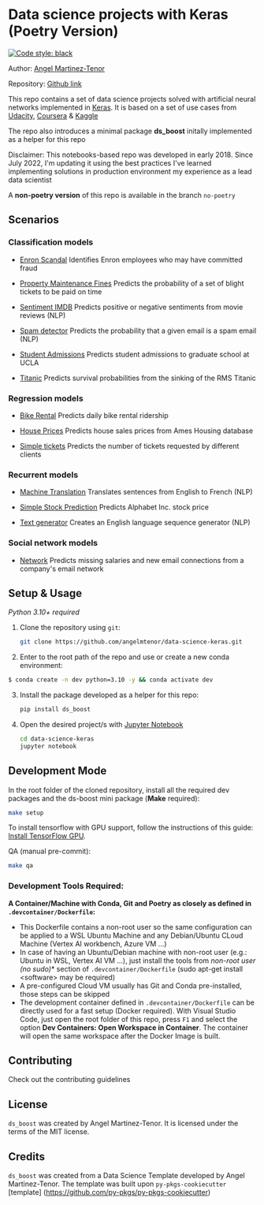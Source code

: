 # Data science projects with Keras (Poetry Version)

[![Code style: black](https://img.shields.io/badge/code%20style-black-000000.svg)](https://github.com/psf/black)<br>

Author: [Angel Martinez-Tenor](https://profile.angelmtenor.com/)

Repository: [Github link](https://github.com/angelmtenor/data-science-keras)


This repo contains a set of data science projects solved with artificial neural networks implemented in [Keras](https://github.com/keras-team/keras/). It is based on a set of use cases from [Udacity](https://www.udacity.com/), [Coursera](https://www.coursera.org/) & [Kaggle](https://www.kaggle.com/)

The repo also introduces a minimal package **ds_boost** initally implemented as a helper for this repo




Disclaimer: This notebooks-based repo was developed in early 2018. Since July 2022, I'm updating it using the best practices I've learned implementing solutions in production environment my experience as a lead data scientist


A **non-poetry version** of this repo is available in the branch `no-poetry`

## Scenarios
### Classification models

- [Enron Scandal](https://github.com/angelmtenor/data-science-keras/blob/master/notebooks/enron_scandal.ipynb) Identifies Enron employees who may have committed fraud

- [Property Maintenance Fines](https://github.com/angelmtenor/data-science-keras/blob/master/notebooks/property_maintenance_fines.ipynb) Predicts the probability of a set of blight tickets to be paid on time

- [Sentiment IMDB](https://github.com/angelmtenor/data-science-keras/blob/master/notebooks/sentiment_IMDB.ipynb)  Predicts positive or negative sentiments from movie reviews (NLP)


- [Spam detector](https://github.com/angelmtenor/data-science-keras/blob/master/notebooks/spam_detector.ipynb) Predicts the probability that a given email is a spam email (NLP)

- [Student Admissions](https://github.com/angelmtenor/data-science-keras/blob/master/notebooks/student_admissions.ipynb)  Predicts student admissions to graduate school at UCLA

- [Titanic](https://github.com/angelmtenor/data-science-keras/blob/master/notebooks/titanic.ipynb)  Predicts survival probabilities from the sinking of the RMS Titanic

### Regression models

- [Bike Rental](https://github.com/angelmtenor/data-science-keras/blob/master/notebooks/bike_rental.ipynb) Predicts daily bike rental ridership

- [House Prices](https://github.com/angelmtenor/data-science-keras/blob/master/notebooks/house_prices.ipynb) Predicts house sales prices from Ames Housing database

- [Simple tickets](https://github.com/angelmtenor/data-science-keras/blob/master/notebooks/simple_tickets.ipynb)  Predicts the number of tickets requested by different clients


### Recurrent models

- [Machine Translation](https://github.com/angelmtenor/data-science-keras/blob/master/notebooks/machine_translation.ipynb)  Translates sentences from English to French (NLP)

- [Simple Stock Prediction](https://github.com/angelmtenor/data-science-keras/blob/master/notebooks/simple_stock_prediction.ipynb) Predicts Alphabet Inc. stock price

- [Text generator](https://github.com/angelmtenor/data-science-keras/blob/master/notebooks/text_generator.ipynb) Creates an English language sequence generator (NLP)

### Social network models

- [Network](https://github.com/angelmtenor/data-science-keras/blob/master/notebooks/network.ipynb)  Predicts missing salaries and new email connections from a company's email network


## Setup & Usage
*Python 3.10+ required*

1. Clone the repository using `git`:

    ```bash
    git clone https://github.com/angelmtenor/data-science-keras.git
    ```

2. Enter to the root path of the repo and use or create a new conda environment:

```bash
$ conda create -n dev python=3.10 -y && conda activate dev
```

3. Install the package developed as a helper for this repo:
    ```bash
    pip install ds_boost
    ```

4. Open the desired project/s with [Jupyter Notebook](http://jupyter.readthedocs.io/en/latest/install.html)
    ```bash
    cd data-science-keras
    jupyter notebook
    ```

## Development Mode
In the root folder of the cloned repository, install all the required dev packages and the ds-boost mini package (**Make** required):
```bash
make setup
```

To install tensorflow with GPU support, follow the instructions of this guide: [Install TensorFlow GPU](https://www.tensorflow.org/install/pip#install_cuda_with_apt).

QA (manual pre-commit):
```bash
make qa
```

###  Development Tools Required:

**A Container/Machine with Conda, Git and Poetry as closely as defined in `.devcontainer/Dockerfile`:**

- This Dockerfile contains a non-root user so the same configuration can be applied to a WSL Ubuntu Machine and any Debian/Ubuntu CLoud Machine (Vertex AI workbench, Azure VM ...)
- In case of having an Ubuntu/Debian machine with non-root user (e.g.: Ubuntu in WSL, Vertex AI VM ...), just install the tools from  *non-root user (no sudo)** section of `.devcontainer/Dockerfile`  (sudo apt-get install \<software\> may be required)
- A pre-configured Cloud VM usually has Git and Conda pre-installed, those steps can be skipped
- The development container defined in `.devcontainer/Dockerfile` can be directly used for a fast setup (Docker required).  With Visual Studio Code, just open the root folder of this repo, press `F1` and select the option **Dev Containers: Open Workspace in Container**. The container will open the same workspace after the Docker Image is built.


## Contributing

Check out the contributing guidelines

## License

`ds_boost` was created by Angel Martinez-Tenor. It is licensed under the terms of the MIT license.

## Credits

`ds_boost` was created from a Data Science Template developed by Angel Martinez-Tenor. The template was built upon `py-pkgs-cookiecutter` [template] (https://github.com/py-pkgs/py-pkgs-cookiecutter)
